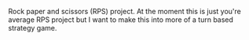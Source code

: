 Rock paper and scissors (RPS) project. 
At the moment this is just you're average RPS project but I want to make this into more of a turn based strategy game.
